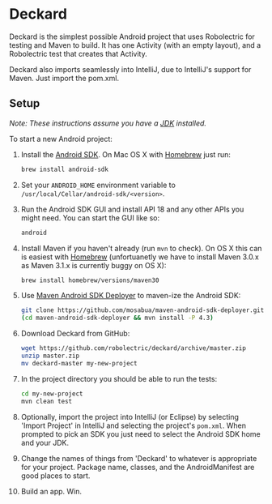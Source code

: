 # Deckard

Deckard is the simplest possible Android project that uses Robolectric for testing and Maven to build. It has one Activity (with an empty layout), and a Robolectric test that creates that Activity. 

Deckard also imports seamlessly into IntelliJ, due to IntelliJ's support for Maven. Just import the pom.xml.

## Setup

*Note: These instructions assume you have a [JDK](http://www.oracle.com/technetwork/java/javase/downloads/index.html) installed.*

To start a new Android project:

1. Install the [Android SDK](http://developer.android.com/sdk/index.html). On Mac OS X with [Homebrew](http://brew.sh/) just run:
    ```bash
    brew install android-sdk
    ```

2. Set your `ANDROID_HOME` environment variable to `/usr/local/Cellar/android-sdk/<version>`.

3. Run the Android SDK GUI and install API 18 and any other APIs you might need. You can start the GUI like so:
    ```bash
    android
    ```
4. Install Maven if you haven't already (run `mvn` to check). On OS X this can is easiest with [Homebrew](http://brew.sh/) (unfortuanetly we have to install Maven 3.0.x as Maven 3.1.x is currently buggy on OS X):
	```bash
	brew install homebrew/versions/maven30
	```

5. Use [Maven Android SDK Deployer](https://github.com/mosabua/maven-android-sdk-deployer) to maven-ize the Android SDK:
    ```bash
    git clone https://github.com/mosabua/maven-android-sdk-deployer.git
    (cd maven-android-sdk-deployer && mvn install -P 4.3)
    ```

6. Download Deckard from GitHub:
    ```bash
    wget https://github.com/robolectric/deckard/archive/master.zip
    unzip master.zip
    mv deckard-master my-new-project
    ```

7. In the project directory you should be able to run the tests:
    ```bash
    cd my-new-project
    mvn clean test
    ```
        
8. Optionally, import the project into IntelliJ (or Eclipse) by selecting 'Import Project' in IntelliJ and selecting the project's `pom.xml`. When prompted to pick an SDK you just need to select the Android SDK home and your JDK.

9. Change the names of things from 'Deckard' to whatever is appropriate for your project. Package name, classes, and the AndroidManifest are good places to start.

10. Build an app. Win.
